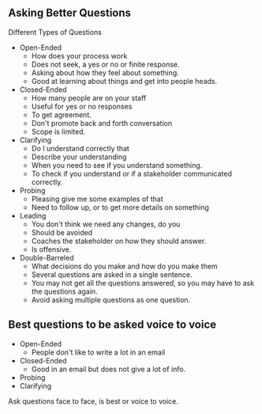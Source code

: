 ## Asking Better Questions

Different Types of Questions
- Open-Ended
	- How does your process work
	- Does not seek, a yes or no or finite response.
	- Asking about how they feel about something.
	- Good at learning about things and get into people heads.
- Closed-Ended
	- How many people are on your staff
	- Useful for yes or no responses
	- To get agreement.
	- Don't promote back and forth conversation
	- Scope is limited.
- Clarifying
	- Do I understand correctly that 
	- Describe your understanding
	- When you need to see if you understand something.
	- To check if you understand or if a stakeholder communicated correctly.
- Probing
	- Pleasing give me some examples of that
	- Need to follow up, or to get more details on something
- Leading
	- You don't think we need any changes, do you
	- Should be avoided
	- Coaches the stakeholder on how they should answer.
	- Is offensive.
- Double-Barreled
	- What decisions do you make and how do you make them
	- Several questions are asked in a single sentence.
	- You may not get all the questions answered, so you may have to ask the questions again.
	- Avoid asking multiple questions as one question.

## Best questions to be asked voice to voice
- Open-Ended
	- People don't like to write a lot in an email
- Closed-Ended
	- Good in an email but does not give a lot of info.
- Probing
- Clarifying

Ask questions face to face, is best or voice to voice.